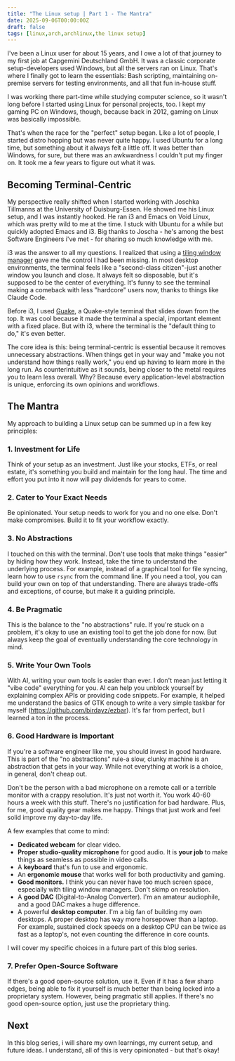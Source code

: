 ```yaml
---
title: "The Linux setup | Part 1 - The Mantra"
date: 2025-09-06T00:00:00Z
draft: false
tags: [linux,arch,archlinux,the linux setup]
---
```


I've been a Linux user for about 15 years, and I owe a lot of that journey to my first job at Capgemini Deutschland GmbH. It was a classic corporate setup-developers used Windows, but all the servers ran on Linux. That's where I finally got to learn the essentials: Bash scripting, maintaining on-premise servers for testing environments, and all that fun in-house stuff.

I was working there part-time while studying computer science, so it wasn't long before I started using Linux for personal projects, too. I kept my gaming PC on Windows, though, because back in 2012, gaming on Linux was basically impossible.

That's when the race for the "perfect" setup began. Like a lot of people, I started distro hopping but was never quite happy. I used Ubuntu for a long time, but something about it always felt a little off. It was better than Windows, for sure, but there was an awkwardness I couldn't put my finger on. It took me a few years to figure out what it was.

## Becoming Terminal-Centric

My perspective really shifted when I started working with Joschka Tillmanns at the University of Duisburg-Essen. He showed me his Linux setup, and I was instantly hooked. He ran i3 and Emacs on Void Linux, which was pretty wild to me at the time. I stuck with Ubuntu for a while but quickly adopted Emacs and i3. Big thanks to Joscha - he's among the best Software Engineers i've met - for sharing so much knowledge with me.

i3 was the answer to all my questions. I realized that using a [tiling window manager](https://en.wikipedia.org/wiki/Tiling_window_manager) gave me the control I had been missing. In most desktop environments, the terminal feels like a "second-class citizen"-just another window you launch and close. It always felt so disposable, but it's supposed to be the center of everything. It's funny to see the terminal making a comeback with less "hardcore" users now, thanks to things like Claude Code.

Before i3, I used [Guake](https://github.com/Guake/guake), a Quake-style terminal that slides down from the top. It was cool because it made the terminal a special, important element with a fixed place. But with i3, where the terminal is the "default thing to do," it's even better.

The core idea is this: being terminal-centric is essential because it removes unnecessary abstractions. When things get in your way and "make you not understand how things really work," you end up having to learn more in the long run. As counterintuitive as it sounds, being closer to the metal requires you to learn less overall. Why? Because every application-level abstraction is unique, enforcing its own opinions and workflows.

## The Mantra

My approach to building a Linux setup can be summed up in a few key principles:

### 1. Investment for Life

Think of your setup as an investment. Just like your stocks, ETFs, or real estate, it's something you build and maintain for the long haul. The time and effort you put into it now will pay dividends for years to come.

### 2. Cater to Your Exact Needs

Be opinionated. Your setup needs to work for you and no one else. Don't make compromises. Build it to fit your workflow exactly.

### 3. No Abstractions

I touched on this with the terminal. Don't use tools that make things "easier" by hiding how they work. Instead, take the time to understand the underlying process. For example, instead of a graphical tool for file syncing, learn how to use `rsync` from the command line. If you need a tool, you can build your own on top of that understanding. There are always trade-offs and exceptions, of course, but make it a guiding principle.

### 4. Be Pragmatic

This is the balance to the "no abstractions" rule. If you're stuck on a problem, it's okay to use an existing tool to get the job done for now. But always keep the goal of eventually understanding the core technology in mind.

### 5. Write Your Own Tools

With AI, writing your own tools is easier than ever. I don't mean just letting it "vibe code" everything for you. AI can help you unblock yourself by explaining complex APIs or providing code snippets. For example, it helped me understand the basics of GTK enough to write a very simple taskbar for myself (https://github.com/birdayz/ezbar). It's far from perfect, but I learned a ton in the process.

### 6. Good Hardware is Important

If you're a software engineer like me, you should invest in good hardware. This is part of the "no abstractions" rule-a slow, clunky machine is an abstraction that gets in your way. While not everything at work is a choice, in general, don't cheap out.

Don't be the person with a bad microphone on a remote call or a terrible monitor with a crappy resolution. It's just not worth it. You work 40-60 hours a week with this stuff. There's no justification for bad hardware. Plus, for me, good quality gear makes me happy. Things that just work and feel solid improve my day-to-day life.

A few examples that come to mind:

* **Dedicated webcam** for clear video.
* **Proper studio-quality microphone** for good audio. It is **your job** to make things as seamless as possible in video calls.
* A **keyboard** that's fun to use and ergonomic.
* An **ergonomic mouse** that works well for both productivity and gaming.
* **Good monitors.** I think you can never have too much screen space, especially with tiling window managers. Don't skimp on resolution.
* A **good DAC** (Digital-to-Analog Converter). I'm an amateur audiophile, and a good DAC makes a huge difference.
* A powerful **desktop computer**. I'm a big fan of building my own desktops. A proper desktop has way more horsepower than a laptop. For example, sustained clock speeds on a desktop CPU can be twice as fast as a laptop's, not even counting the difference in core counts.

I will cover my specific choices in a future part of this blog series.

### 7. Prefer Open-Source Software

If there's a good open-source solution, use it. Even if it has a few sharp edges, being able to fix it yourself is much better than being locked into a proprietary system. However, being pragmatic still applies. If there's no good open-source option, just use the proprietary thing.

## Next

In this blog series, i will share my own learnings, my current setup, and future ideas. I understand, all of this is very opinionated - but that's okay!
